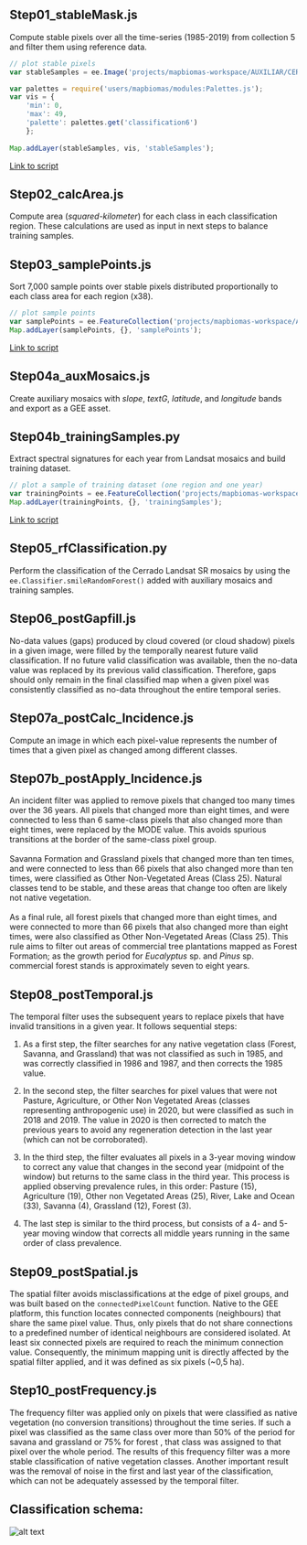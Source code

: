 ## Step01_stableMask.js
Compute stable pixels over all the time-series (1985-2019) from collection 5 and filter them using reference data.
```javascript
// plot stable pixels
var stableSamples = ee.Image('projects/mapbiomas-workspace/AUXILIAR/CERRADO/CE_amostras_estaveis85a19_col5_v2');

var palettes = require('users/mapbiomas/modules:Palettes.js');
var vis = {
    'min': 0,
    'max': 49,
    'palette': palettes.get('classification6')
    };
    
Map.addLayer(stableSamples, vis, 'stableSamples'); 
```
[Link to script](https://code.earthengine.google.com/8f113e6c88c20fa7cf10025a61010354)

## Step02_calcArea.js
Compute area (*squared-kilometer*) for each class in each classification region. These calculations are used as input in next steps to balance training samples.

## Step03_samplePoints.js
Sort 7,000 sample points over stable pixels distributed proportionally to each class area for each region (x38).
```javascript
// plot sample points
var samplePoints = ee.FeatureCollection('projects/mapbiomas-workspace/AMOSTRAS/Cerrado/col6/samples_v4/samples_col6_CERRADO_v4');
Map.addLayer(samplePoints, {}, 'samplePoints');
```
[Link to script](https://code.earthengine.google.com/c14e10f0531238429014ab0fb21fcb7d)

## Step04a_auxMosaics.js
Create auxiliary mosaics with *slope*, *textG*, *latitude*, and *longitude* bands and export as a GEE asset.

## Step04b_trainingSamples.py
Extract spectral signatures for each year from Landsat mosaics and build training dataset. 
```javascript
// plot a sample of training dataset (one region and one year)
var trainingPoints = ee.FeatureCollection('projects/mapbiomas-workspace/AMOSTRAS/Cerrado/col6/training_v4/train_col_6_CERRADO_reg26_ano_2020_4');
Map.addLayer(trainingPoints, {}, 'trainingSamples');
```
[Link to script](https://code.earthengine.google.com/a93519bea0d3c0ceefd7b7bff27935b5)

## Step05_rfClassification.py
Perform the classification of the Cerrado Landsat SR mosaics by using the `ee.Classifier.smileRandomForest()` added with auxiliary mosaics and training samples.

## Step06_postGapfill.js
No-data values (gaps) produced by cloud covered (or cloud shadow) pixels in a given image, were filled by the temporally nearest future valid classification. If no future valid classification was available, then the no-data value was replaced by its previous valid classification. Therefore, gaps should only remain in the final classified map when a given pixel was consistently classified as no-data throughout the entire temporal series.

## Step07a_postCalc_Incidence.js
Compute an image in which each pixel-value represents the number of times that a given pixel as changed among different classes. 

## Step07b_postApply_Incidence.js
An incident filter was applied to remove pixels that changed too many times over the 36 years. All pixels that changed more than eight times, and were connected to less than 6
same-class pixels that also changed more than eight times, were replaced by the MODE value. This avoids spurious transitions at the border of the same-class pixel group. <br> <br> Savanna Formation and Grassland pixels that changed more than ten times, and were connected to less than 66 pixels that also changed more than ten times, were classified as Other Non-Vegetated Areas (Class 25). Natural classes tend to be stable, and these areas that change too often are likely not native vegetation. <br><br> As a final rule, all forest pixels that changed more than eight times, and were connected to more than 66 pixels that also changed more than eight times, were also classified as Other Non-Vegetated Areas (Class 25). This rule aims to filter out areas of commercial tree plantations mapped as Forest Formation; as the growth period for *Eucalyptus* sp. and *Pinus* sp. commercial forest stands is approximately seven to eight years.

## Step08_postTemporal.js
The temporal filter uses the subsequent years to replace pixels that have invalid transitions in a given year. It follows sequential steps:
1. As a first step, the filter searches for any native vegetation class (Forest, Savanna, and Grassland) that was not classified as such in 1985, and was correctly classified in 1986 and 1987, and then corrects the 1985 value.

2. In the second step, the filter searches for pixel values that were not Pasture, Agriculture, or Other Non Vegetated Areas (classes representing anthropogenic use) in 2020, but were classified as such in 2018 and 2019. The value in 2020 is then corrected to match the previous years to avoid any regeneration detection in the last year (which can not be corroborated).

3. In the third step, the filter evaluates all pixels in a 3-year moving window to correct any value that changes in the second year (midpoint of the window) but returns to the same class in the third year. This process is applied observing prevalence rules, in this order: Pasture (15), Agriculture (19), Other non Vegetated Areas (25), River, Lake and Ocean (33), Savanna (4), Grassland (12), Forest (3).

4. The last step is similar to the third process, but consists of a 4- and 5-year moving window that corrects all middle years running in the same order of class prevalence.

## Step09_postSpatial.js
The spatial filter avoids misclassifications at the edge of pixel groups, and was built based on the `connectedPixelCount` function. Native to the GEE platform, this function
locates connected components (neighbours) that share the same pixel value. Thus, only pixels that do not share connections to a predefined number of identical neighbours are
considered isolated. At least six connected pixels are required to reach the minimum connection value. Consequently, the minimum mapping unit is directly affected by the
spatial filter applied, and it was defined as six pixels (~0,5 ha).

## Step10_postFrequency.js
The frequency filter was applied only on pixels that were classified as native vegetation (no conversion transitions) throughout the time series. If such a pixel was
classified as the same class over more than 50% of the period for savana and grassland or 75% for forest , that class was assigned to that pixel over the whole period. The results of this frequency filter was a more stable classification of native vegetation classes. Another important result was the removal of noise in the first and last year of the classification, which can not be adequately assessed by the temporal filter.

## Classification schema:
![alt text](https://github.com/musx/mapbiomas-cerrado-col6/blob/main/2-general-map/www/Collection%206.png?raw=true)

